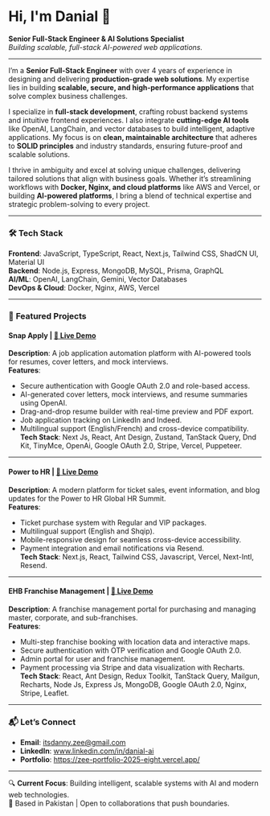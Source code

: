 # Hi, I'm Danial 👋  
**Senior Full-Stack Engineer & AI Solutions Specialist**  
*Building scalable, full-stack AI-powered web applications.*  

---

I’m a **Senior Full-Stack Engineer** with over 4 years of experience in designing and delivering **production-grade web solutions**. My expertise lies in building **scalable, secure, and high-performance applications** that solve complex business challenges.  

I specialize in **full-stack development**, crafting robust backend systems and intuitive frontend experiences. I also integrate **cutting-edge AI tools** like OpenAI, LangChain, and vector databases to build intelligent, adaptive applications. My focus is on **clean, maintainable architecture** that adheres to **SOLID principles** and industry standards, ensuring future-proof and scalable solutions.  

I thrive in ambiguity and excel at solving unique challenges, delivering tailored solutions that align with business goals. Whether it’s streamlining workflows with **Docker, Nginx, and cloud platforms** like AWS and Vercel, or building **AI-powered platforms**, I bring a blend of technical expertise and strategic problem-solving to every project.  

---

### 🛠️ **Tech Stack**  
**Frontend**: JavaScript, TypeScript, React, Next.js, Tailwind CSS, ShadCN UI, Material UI  
**Backend**: Node.js, Express, MongoDB, MySQL, Prisma, GraphQL  
**AI/ML**: OpenAI, LangChain, Gemini, Vector Databases  
**DevOps & Cloud**: Docker, Nginx, AWS, Vercel  

---

### 🚀 **Featured Projects**  

#### **Snap Apply** | [🔗 Live Demo]( https://snap-apply.vercel.app ) 
 
**Description**: A job application automation platform with AI-powered tools for resumes, cover letters, and mock interviews.  
**Features**:  
- Secure authentication with Google OAuth 2.0 and role-based access.  
- AI-generated cover letters, mock interviews, and resume summaries using OpenAI.  
- Drag-and-drop resume builder with real-time preview and PDF export.  
- Job application tracking on LinkedIn and Indeed.  
- Multilingual support (English/French) and cross-device compatibility.  
**Tech Stack**: Next Js, React, Ant Design, Zustand, TanStack Query, Dnd Kit, TinyMce, OpenAi, Google OAuth 2.0, Stripe, Vercel, Puppeteer.

---

#### **Power to HR** | [🔗 Live Demo]( https://www.powertohr.com )   

**Description**: A modern platform for ticket sales, event information, and blog updates for the Power to HR Global HR Summit.  
**Features**:  
- Ticket purchase system with Regular and VIP packages.  
- Multilingual support (English and Shqip).  
- Mobile-responsive design for seamless cross-device accessibility.  
- Payment integration and email notifications via Resend.  
**Tech Stack**: Next.js, React, Tailwind CSS, Javascript, Vercel, Next-Intl, Resend.  

---

#### **EHB Franchise Management** | [🔗 Live Demo]( https://www.franchise-ehb.com ) 

**Description**: A franchise management portal for purchasing and managing master, corporate, and sub-franchises.  
**Features**:  
- Multi-step franchise booking with location data and interactive maps.  
- Secure authentication with OTP verification and Google OAuth 2.0.  
- Admin portal for user and franchise management.  
- Payment processing via Stripe and data visualization with Recharts.  
**Tech Stack**: React, Ant Design, Redux Toolkit, TanStack Query, Mailgun, Recharts, Node Js, Express Js, MongoDB, Google OAuth 2.0, Nginx, Stripe, Leaflet.  

---

### 📬 **Let’s Connect**  
- **Email**: itsdanny.zee@gmail.com  
- **LinkedIn**: www.linkedin.com/in/danial-ai  
- **Portfolio**: https://zee-portfolio-2025-eight.vercel.app/

---

🔍 **Current Focus**: Building intelligent, scalable systems with AI and modern web technologies.  
📍 Based in Pakistan | Open to collaborations that push boundaries.  
